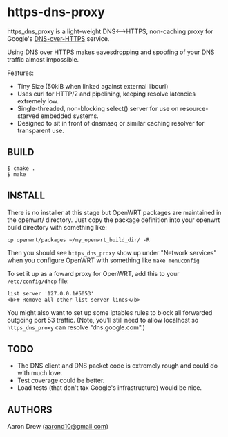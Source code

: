 # https-dns-proxy

https\_dns\_proxy is a light-weight DNS&lt;--&gt;HTTPS, non-caching proxy for
Google's [DNS-over-HTTPS](https://developers.google.com/speed/public-dns/docs/dns-over-https)
service.

Using DNS over HTTPS makes eavesdropping and spoofing of your DNS traffic 
almost impossible.

Features:

* Tiny Size (50kiB when linked against external libcurl)
* Uses curl for HTTP/2 and pipelining, keeping resolve latencies extremely low.
* Single-threaded, non-blocking select() server for use on resource-starved 
  embedded systems.
* Designed to sit in front of dnsmasq or similar caching resolver for
  transparent use.

## BUILD

```
$ cmake .
$ make
```

## INSTALL

There is no installer at this stage but OpenWRT packages are maintained in the
openwrt/ directory. Just copy the package definition into your openwrt build
directory with something like:

```
cp openwrt/packages ~/my_openwrt_build_dir/ -R
```

Then you should see `https_dns_proxy` show up under "Network services" when you
configure OpenWRT with something like `make menuconfig`

To set it up as a foward proxy for OpenWRT, add this to your 
`/etc/config/dhcp` file:

```
list server '127.0.0.1#5053'
<b># Remove all other list server lines</b>
```

You might also want to set up some iptables rules to block all forwarded outgoing port 53
traffic. (Note, you'll still need to allow localhost so `https_dns_proxy` can resolve
"dns.google.com".)

## TODO

* The DNS client and DNS packet code is extremely rough and could do with much
  love.
* Test coverage could be better.
* Load tests (that don't tax Google's infrastructure) would be nice.

## AUTHORS

Aaron Drew (aarond10@gmail.com)
